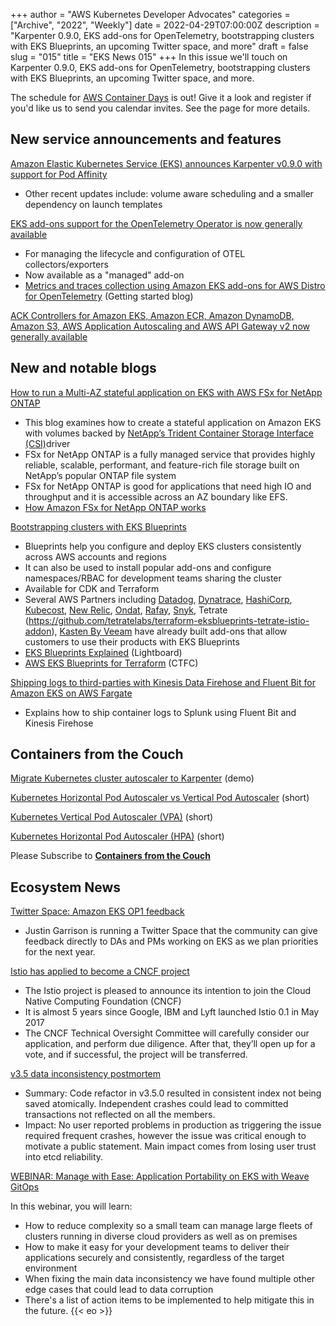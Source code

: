 +++
author = "AWS Kubernetes Developer Advocates"
categories = ["Archive", "2022", "Weekly"]
date = 2022-04-29T07:00:00Z
description = "Karpenter 0.9.0, EKS add-ons for OpenTelemetry, bootstrapping clusters with EKS Blueprints, an upcoming Twitter space, and more"
draft = false
slug = "015"
title = "EKS News 015"
+++
In this issue we'll touch on Karpenter 0.9.0, EKS add-ons for OpenTelemetry, bootstrapping clusters with EKS Blueprints, an upcoming Twitter space, and more.

The schedule for [AWS Container Days](https://awscontainerdayseurope.splashthat.com/) is out! Give it a look and register if you'd like us to send you calendar invites. See the page for more details.

## New service announcements and features

[Amazon Elastic Kubernetes Service (EKS) announces Karpenter v0.9.0 with support for Pod Affinity](https://aws.amazon.com/about-aws/whats-new/2022/04/amazon-eks-karpenter-v0-9-0-pod-affinity/)

* Other recent updates include: volume aware scheduling and a smaller dependency on launch templates

[EKS add-ons support for the OpenTelemetry Operator is now generally available](https://aws.amazon.com/about-aws/whats-new/2022/04/eks-opentelemetry-operator-now-available/)

* For managing the lifecycle and configuration of OTEL collectors/exporters
* Now available as a "managed" add-on
* [Metrics and traces collection using Amazon EKS add-ons for AWS Distro for OpenTelemetry](https://aws.amazon.com/blogs/containers/metrics-and-traces-collection-using-amazon-eks-add-ons-for-aws-distro-for-opentelemetry/) (Getting started blog)

[ACK Controllers for Amazon EKS, Amazon ECR, Amazon DynamoDB, Amazon S3, AWS Application Autoscaling and AWS API Gateway v2 now generally available](https://aws.amazon.com/about-aws/whats-new/2022/04/amazon-ack-ecr-dynamodb-s3-aws-application-api-gateway-available/)

## New and notable blogs

[How to run a Multi-AZ stateful application on EKS with AWS FSx for NetApp ONTAP](https://aws.amazon.com/blogs/containers/how-to-run-a-multi-az-stateful-application-on-eks-with-aws-fsx-for-netapp-ontap/)

* This blog examines how to create a stateful application on Amazon EKS with volumes backed by [NetApp’s Trident Container Storage Interface (CSI)](https://github.com/NetApp/trident)driver
* FSx for NetApp ONTAP is a fully managed service that provides highly reliable, scalable, performant, and feature-rich file storage built on NetApp’s popular ONTAP file system
* FSx for NetApp ONTAP is good for applications that need high IO and throughput and it is accessible across an AZ boundary like EFS.
* [How Amazon FSx for NetApp ONTAP works](https://docs.aws.amazon.com/fsx/latest/ONTAPGuide/how-it-works-fsx-ontap.html)

[Bootstrapping clusters with EKS Blueprints](https://aws.amazon.com/blogs/containers/bootstrapping-clusters-with-eks-blueprints/)

* Blueprints help you configure and deploy EKS clusters consistently across AWS accounts and regions
* It can also be used to install popular add-ons and configure namespaces/RBAC for development teams sharing the cluster
* Available for CDK and Terraform
* Several AWS Partners including [Datadog](https://www.datadoghq.com/blog/eks-blueprints-datadog/), [Dynatrace](https://www.dynatrace.com/news/blog/dynatrace-named-a-launch-partner-of-amazon-eks-blueprints/), [HashiCorp](https://www.hashicorp.com/blog/vault-and-aws-partner-to-enhance-kubernetes-security), [Kubecost](https://blog.kubecost.com/blog/deploy-kubecost-amazon-eks-blueprints), [New Relic](https://aws.amazon.com/blogs/apn/simplifying-kubernetes-observability-with-amazon-eks-blueprints/), [Ondat](https://www.ondat.io/blog/ondat-is-now-available-via-amazon-eks-blueprints), [Rafay](https://github.com/RafaySystems/rafay-eks-blueprints-addon), [Snyk](https://github.com/snyk-partners/snyk-monitor-eks-blueprints-addon), Tetrate (<https://github.com/tetratelabs/terraform-eksblueprints-tetrate-istio-addon>), [Kasten By Veeam](https://blog.kasten.io/kasten-k10-for-amazon-eks-blueprints) have already built add-ons that allow customers to use their products with EKS Blueprints
* [EKS Blueprints Explained](https://www.youtube.com/watch?v=DhoZMbqwwsw) (Lightboard)
* [AWS EKS Blueprints for Terraform](https://www.youtube.com/watch?v=TXa-y-Uwh2w) (CTFC)

[Shipping logs to third-parties with Kinesis Data Firehose and Fluent Bit for Amazon EKS on AWS Fargate](https://aws.amazon.com/blogs/containers/shipping-logs-to-third-parties-with-kinesis-data-firehose-and-fluent-bit-for-amazon-eks-on-aws-fargate/)

* Explains how to ship container logs to Splunk using Fluent Bit and Kinesis Firehose

## Containers from the Couch

[Migrate Kubernetes cluster autoscaler to Karpenter](https://www.youtube.com/watch?v=sXYNmnzbEFA?utm_source=newsletter&utm_campaign=eks-news-015) (demo)

[Kubernetes Horizontal Pod Autoscaler vs Vertical Pod Autoscaler](https://www.youtube.com/shorts/ZgmfUprVgZw?utm_source=newsletter&utm_campaign=eks-news-015) (short)

[Kubernetes Vertical Pod Autoscaler (VPA)](https://www.youtube.com/shorts/dzsYkXo1_Tg?utm_source=newsletter&utm_campaign=eks-news-015) (short)

[Kubernetes Horizontal Pod Autoscaler (HPA)](https://www.youtube.com/watch?v=KNexvhb_DuY?utm_source=newsletter&utm_campaign=eks-news-015) (short)

Please Subscribe to [**Containers from the Couch**](https://containersfromthecouch.com/?utm_source=newsletter&utm_campaign=eks-news-015)

## Ecosystem News

[Twitter Space: Amazon EKS OP1 feedback](https://twitter.com/i/spaces/1rmxPgmnLNmJN)

* Justin Garrison is running a Twitter Space that the community can give feedback directly to DAs and PMs working on EKS as we plan priorities for the next year.

[Istio has applied to become a CNCF project](https://istio.io/latest/blog/2022/istio-has-applied-to-join-the-cncf/)

* The Istio project is pleased to announce its intention to join the Cloud Native Computing Foundation (CNCF)
* It is almost 5 years since Google, IBM and Lyft launched Istio 0.1 in May 2017
* The CNCF Technical Oversight Committee will carefully consider our application, and perform due diligence. After that, they’ll open up for a vote, and if successful, the project will be transferred.

[v3.5 data inconsistency postmortem](https://github.com/etcd-io/etcd/blob/main/Documentation/postmortems/v3.5-data-inconsistency.md)

* Summary: Code refactor in v3.5.0 resulted in consistent index not being saved atomically. Independent crashes could lead to committed transactions not reflected on all the members.
* Impact: No user reported problems in production as triggering the issue required frequent crashes, however the issue was critical enough to motivate a public statement. Main impact comes from losing user trust into etcd reliability.

[WEBINAR: Manage with Ease: Application Portability on EKS with Weave GitOps](https://go.weave.works/Webinar-AWS-Application-Portability-OnDemand.html?LSD=On-Demand&CampaignID=7014M000001zT70QAE&LeadSource=Partner?utm_source=newsletter&utm_campaign=eks-news-015)

In this webinar, you will learn:

* How to reduce complexity so a small team can manage large fleets of clusters running in diverse cloud providers as well as on premises
* How to make it easy for your development teams to deliver their applications securely and consistently, regardless of the target environment
* When fixing the main data inconsistency we have found multiple other edge cases that could lead to data corruption
* There's a list of action items to be implemented to help mitigate this in the future.
{{< eo >}}
